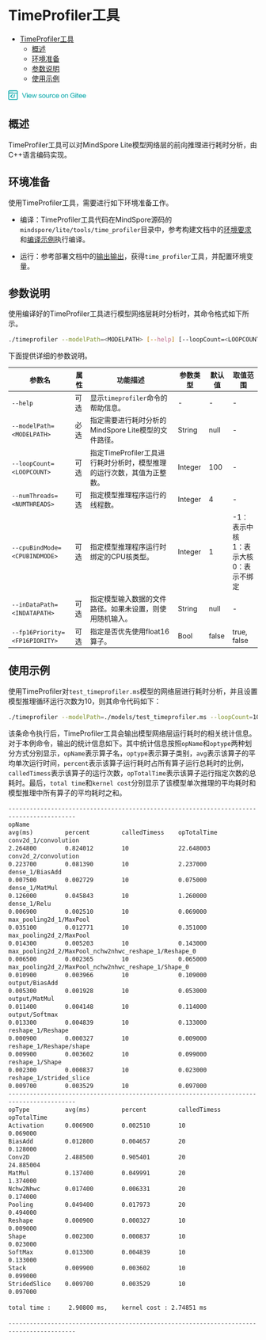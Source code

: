 ﻿# TimeProfiler工具

<!-- TOC -->

- [TimeProfiler工具](#timeprofiler工具)
    - [概述](#概述)
    - [环境准备](#环境准备)
    - [参数说明](#参数说明)
    - [使用示例](#使用示例)

<!-- /TOC -->

<a href="https://gitee.com/mindspore/docs/blob/r0.7/lite/tutorials/source_zh_cn/use/timeprofiler_tool.md" target="_blank"><img src="../_static/logo_source.png"></a>

## 概述

TimeProfiler工具可以对MindSpore Lite模型网络层的前向推理进行耗时分析，由C++语言编码实现。

## 环境准备

使用TimeProfiler工具，需要进行如下环境准备工作。

- 编译：TimeProfiler工具代码在MindSpore源码的`mindspore/lite/tools/time_profiler`目录中，参考构建文档中的[环境要求](https://www.mindspore.cn/lite/tutorial/zh-CN/r0.7/build.html#id2)和[编译示例](https://www.mindspore.cn/lite/tutorial/zh-CN/r0.7/build.html#id4)执行编译。

- 运行：参考部署文档中的[输出输出](https://www.mindspore.cn/lite/tutorial/zh-CN/r0.7/build.html#id4)，获得`time_profiler`工具，并配置环境变量。

## 参数说明

使用编译好的TimeProfiler工具进行模型网络层耗时分析时，其命令格式如下所示。

```bash
./timeprofiler --modelPath=<MODELPATH> [--help] [--loopCount=<LOOPCOUNT>] [--numThreads=<NUMTHREADS>] [--cpuBindMode=<CPUBINDMODE>] [--inDataPath=<INDATAPATH>] [--fp16Priority=<FP16PRIORITY>]
```

下面提供详细的参数说明。

| 参数名            | 属性 | 功能描述                                                     | 参数类型 | 默认值 | 取值范围 |
| ----------------- | ---- | ------------------------------------------------------------ | ------ | -------- | ---------------------------------- |
| `--help` | 可选 | 显示`timeprofiler`命令的帮助信息。 | - | - | - |
| `--modelPath=<MODELPATH> ` | 必选 | 指定需要进行耗时分析的MindSpore Lite模型的文件路径。 | String | null   | -        |
| `--loopCount=<LOOPCOUNT>` | 可选 | 指定TimeProfiler工具进行耗时分析时，模型推理的运行次数，其值为正整数。 | Integer | 100 | - |
| `--numThreads=<NUMTHREADS>` | 可选 | 指定模型推理程序运行的线程数。 | Integer | 4 | - |
| `--cpuBindMode=<CPUBINDMODE>` | 可选 | 指定模型推理程序运行时绑定的CPU核类型。 | Integer   | 1      | -1：表示中核<br>1：表示大核<br>0：表示不绑定 |
| `--inDataPath=<INDATAPATH>` | 可选 | 指定模型输入数据的文件路径。如果未设置，则使用随机输入。 | String | null | - |
| `--fp16Priority=<FP16PIORITY>` | 可选 | 指定是否优先使用float16算子。 | Bool | false | true, false |

## 使用示例

使用TimeProfiler对`test_timeprofiler.ms`模型的网络层进行耗时分析，并且设置模型推理循环运行次数为10，则其命令代码如下：

```bash
./timeprofiler --modelPath=./models/test_timeprofiler.ms --loopCount=10
```

该条命令执行后，TimeProfiler工具会输出模型网络层运行耗时的相关统计信息。对于本例命令，输出的统计信息如下。其中统计信息按照`opName`和`optype`两种划分方式分别显示，`opName`表示算子名，`optype`表示算子类别，`avg`表示该算子的平均单次运行时间，`percent`表示该算子运行耗时占所有算子运行总耗时的比例，`calledTimess`表示该算子的运行次数，`opTotalTime`表示该算子运行指定次数的总耗时。最后，`total time`和`kernel cost`分别显示了该模型单次推理的平均耗时和模型推理中所有算子的平均耗时之和。

```
-----------------------------------------------------------------------------------------
opName                                                          avg(ms)         percent         calledTimess    opTotalTime
conv2d_1/convolution                                            2.264800        0.824012        10              22.648003
conv2d_2/convolution                                            0.223700        0.081390        10              2.237000
dense_1/BiasAdd                                                 0.007500        0.002729        10              0.075000
dense_1/MatMul                                                  0.126000        0.045843        10              1.260000
dense_1/Relu                                                    0.006900        0.002510        10              0.069000
max_pooling2d_1/MaxPool                                         0.035100        0.012771        10              0.351000
max_pooling2d_2/MaxPool                                         0.014300        0.005203        10              0.143000
max_pooling2d_2/MaxPool_nchw2nhwc_reshape_1/Reshape_0           0.006500        0.002365        10              0.065000
max_pooling2d_2/MaxPool_nchw2nhwc_reshape_1/Shape_0             0.010900        0.003966        10              0.109000
output/BiasAdd                                                  0.005300        0.001928        10              0.053000
output/MatMul                                                   0.011400        0.004148        10              0.114000
output/Softmax                                                  0.013300        0.004839        10              0.133000
reshape_1/Reshape                                               0.000900        0.000327        10              0.009000
reshape_1/Reshape/shape                                         0.009900        0.003602        10              0.099000
reshape_1/Shape                                                 0.002300        0.000837        10              0.023000
reshape_1/strided_slice                                         0.009700        0.003529        10              0.097000
-----------------------------------------------------------------------------------------
opType          avg(ms)         percent         calledTimess    opTotalTime
Activation      0.006900        0.002510        10              0.069000
BiasAdd         0.012800        0.004657        20              0.128000
Conv2D          2.488500        0.905401        20              24.885004
MatMul          0.137400        0.049991        20              1.374000
Nchw2Nhwc       0.017400        0.006331        20              0.174000
Pooling         0.049400        0.017973        20              0.494000
Reshape         0.000900        0.000327        10              0.009000
Shape           0.002300        0.000837        10              0.023000
SoftMax         0.013300        0.004839        10              0.133000
Stack           0.009900        0.003602        10              0.099000
StridedSlice    0.009700        0.003529        10              0.097000

total time :     2.90800 ms,    kernel cost : 2.74851 ms

-----------------------------------------------------------------------------------------
```